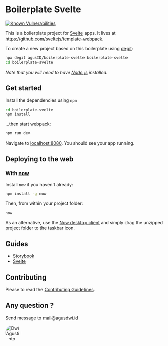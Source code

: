 

# Boilerplate Svelte
<p align="left">
  <a href="https://snyk.io/test/github/agusID/boilerplate-svelte">
    <img src="https://snyk.io/test/github/agusID/boilerplate-svelte/badge.svg" alt="Known Vulnerabilities" />
  </a>
</p>

This is a boilerplate project for [Svelte](https://svelte.dev) apps. It lives at https://github.com/sveltejs/template-webpack.

To create a new project based on this boilerplate using [degit](https://github.com/Rich-Harris/degit):

```bash
npx degit agusID/boilerplate-svelte boilerplate-svelte
cd boilerplate-svelte
```

*Note that you will need to have [Node.js](https://nodejs.org) installed.*


## Get started

Install the dependencies using `npm`

```bash
cd boilerplate-svelte
npm install
```

...then start webpack:

```bash
npm run dev
```

Navigate to [localhost:8080](http://localhost:8080). You should see your app running.


## Deploying to the web

### With [now](https://zeit.co/now)

Install `now` if you haven't already:

```bash
npm install -g now
```

Then, from within your project folder:

```bash
now
```

As an alternative, use the [Now desktop client](https://zeit.co/download) and simply drag the unzipped project folder to the taskbar icon.

## Guides
- [Storybook](https://github.com/agusID/boilerplate-svelte/blob/master/docs/storybook.md)
- [Svelte](https://svelte.dev/tutorial/basics)


## Contributing
Please to read the [Contributing Guidelines](https://github.com/agusID/boilerplate-svelte/blob/master/docs/contributing.md).

## Any question ?
Send message to
mail@agusdwi.id

<p>
  <a href="https://github.com/agusID"><img 
  width="50" style="border-radius: 50%" src="https://avatars3.githubusercontent.com/u/13955708?s=460&v=4" alt="Dwi Agustianto">
  </a>
</p>

